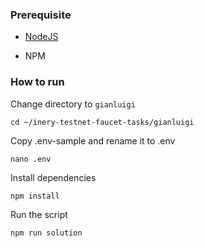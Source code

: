 ### Prerequisite

- [NodeJS](https://nodejs.org/en/)

- NPM



### How to run

Change directory to ```gianluigi```

```shell
cd ~/inery-testnet-faucet-tasks/gianluigi
```

Copy .env-sample and rename it to .env

```shell
nano .env
```

Install dependencies

```shell
npm install
```

Run the script

```
npm run solution
```
